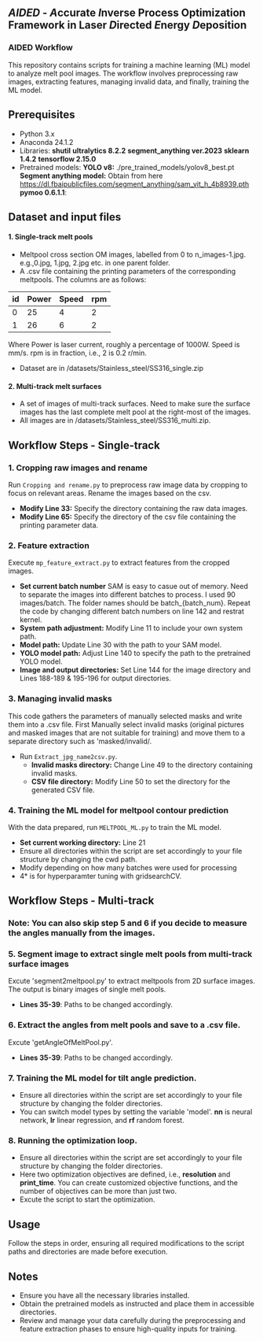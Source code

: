## _AIDED_ - *A*ccurate *I*nverse Process Optimization Framework in Laser *D*irected *E*nergy *D*eposition

### AIDED Workflow

This repository contains scripts for training a machine learning (ML) model to analyze melt pool images. The workflow involves preprocessing raw images, extracting features, managing invalid data, and finally, training the ML model.

## Prerequisites

- Python 3.x
- Anaconda 24.1.2
- Libraries: 
**shutil**
**ultralytics 8.2.2**
**segment_anything ver.2023**
**sklearn 1.4.2**
**tensorflow 2.15.0**
- Pretrained models:
**YOLO v8:** ./pre_trained_models/yolov8_best.pt
**Segment anything model:** Obtain from here https://dl.fbaipublicfiles.com/segment_anything/sam_vit_h_4b8939.pth
**pymoo 0.6.1.1**: 

## Dataset and input files

#### 1. Single-track melt pools
- Meltpool cross section OM images, labelled from 0 to n_images-1.jpg. e.g.,0.jpg, 1.jpg, 2.jpg etc. in one parent folder.
- A .csv file containing the printing parameters of the corresponding meltpools. The columns are as follows:

|       id      |     Power     |      Speed    |      rpm      |
| ------------- | ------------- | ------------- | ------------- |
|      0        |       25      |       4       |       2       |
|      1        |       26      |       6       |       2       |

Where Power is laser current, roughly a percentage of 1000W. Speed is mm/s. rpm is in fraction, i.e., 2 is 0.2 r/min.
- Dataset are in /datasets/Stainless_steel/SS316_single.zip

#### 2. Multi-track melt surfaces
- A set of images of multi-track surfaces. Need to make sure the surface images has the last complete melt pool at the right-most of the images.
- All images are in /datasets/Stainless_steel/SS316_multi.zip.
## Workflow Steps - Single-track

### 1. Cropping raw images and rename
Run `Cropping and rename.py` to preprocess raw image data by cropping to focus on relevant areas. Rename the images based on the csv.
- **Modify Line 33:** Specify the directory containing the raw data images.
- **Modify Line 65:** Specify the directory of the csv file containing the printing parameter data.

### 2. Feature extraction
Execute `mp_feature_extract.py` to extract features from the cropped images.
- **Set current batch number** SAM is easy to casue out of memory. Need to separate the images into different batches to process. I used 90 images/batch. The folder names should be batch_{batch_num}. Repeat the code by changing different batch numbers on line 142 and restrat kernel.
- **System path adjustment:** Modify Line 11 to include your own system path.
- **Model path:** Update Line 30 with the path to your SAM model.
- **YOLO model path:** Adjust Line 140 to specify the path to the pretrained YOLO model.
- **Image and output directories:** Set Line 144 for the image directory and Lines 188-189 & 195-196 for output directories.

### 3. Managing invalid masks
This code gathers the parameters of manually selected masks and write them into a .csv file. First Manually select invalid masks (original pictures and masked images that are not suitable for training) and move them to a separate directory such as 'masked/invalid/.
- Run `Extract_jpg_name2csv.py`.
    - **Invalid masks directory:** Change Line 49 to the directory containing invalid masks.
    - **CSV file directory:** Modify Line 50 to set the directory for the generated CSV file.

### 4. Training the ML model for meltpool contour prediction
With the data prepared, run `MELTPOOL_ML.py` to train the ML model.
- **Set current working directory:** Line 21
- Ensure all directories within the script are set accordingly to your file structure by changing the cwd path.
- Modify depending on how many batches were used for processing
- 4* is for hyperparamter tuning with gridsearchCV.

## Workflow Steps - Multi-track
### Note: You can also skip step 5 and 6 if you decide to measure the angles manually from the images.

### 5. Segment image to extract single melt pools from multi-track surface images
Excute 'segment2meltpool.py' to extract meltpools from 2D surface images.
The output is binary images of single melt pools.
- **Lines 35-39**: Paths to be changed accordingly.

### 6. Extract the angles from melt pools and save to a .csv file.
Excute 'getAngleOfMeltPool.py'.
- **Lines 35-39**: Paths to be changed accordingly.
### 7. Training the ML model for tilt angle prediction.
- Ensure all directories within the script are set accordingly to your file structure by changing the folder directories.
- You can switch model types by setting the variable 'model'. **nn** is neural network, **lr** linear regression, and **rf** random forest.
### 8. Running the optimization loop.
- Ensure all directories within the script are set accordingly to your file structure by changing the folder directories.
- Here two optimization objectives are defined, i.e., **resolution** and **print_time**. You can create customized objective functions, and the number of objectives can be more than just two.
- Excute the script to start the optimization.

## Usage

Follow the steps in order, ensuring all required modifications to the script paths and directories are made before execution. 

## Notes

- Ensure you have all the necessary libraries installed.
- Obtain the pretrained models as instructed and place them in accessible directories.
- Review and manage your data carefully during the preprocessing and feature extraction phases to ensure high-quality inputs for training.
